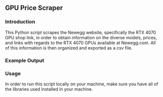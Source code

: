 ## GPU Price Scraper
### Introduction
This Python script scrapes the Newegg website, specifically the RTX 4070 GPU shop link, in order to obtain information on the diverse models, prices, and links with regards to the RTX 4070 GPUs available at Newegg.com. All of this information is then organized and exported as a csv file.
### Example Output

### Usage
In order to run this script locally on your machine, make sure you have all of the libraries used installed in your machine.
